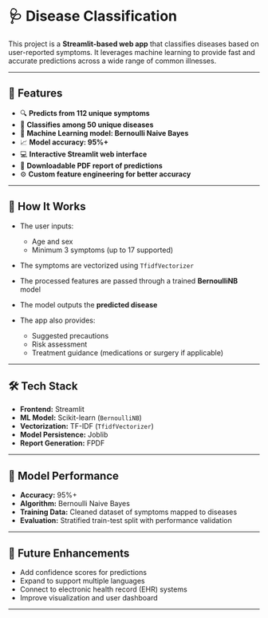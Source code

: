 # 🩺 Disease Classification 

This project is a **Streamlit-based web app** that classifies diseases based on user-reported symptoms. It leverages machine learning to provide fast and accurate predictions across a wide range of common illnesses.

---

## 🚀 Features

* 🔍 **Predicts from 112 unique symptoms**
* 🧠 **Classifies among 50 unique diseases**
* 🤖 **Machine Learning model: Bernoulli Naive Bayes**
* 📈 **Model accuracy: 95%+**
* 💻 **Interactive Streamlit web interface**
* 🧾 **Downloadable PDF report of predictions**
* ⚙️ **Custom feature engineering for better accuracy**

---

## 🧠 How It Works

* The user inputs:

  * Age and sex
  * Minimum 3 symptoms (up to 17 supported)
* The symptoms are vectorized using `TfidfVectorizer`
* The processed features are passed through a trained **BernoulliNB** model
* The model outputs the **predicted disease**
* The app also provides:

  * Suggested precautions
  * Risk assessment
  * Treatment guidance (medications or surgery if applicable)

---

## 🛠 Tech Stack

* **Frontend:** Streamlit
* **ML Model:** Scikit-learn (`BernoulliNB`)
* **Vectorization:** TF-IDF (`TfidfVectorizer`)
* **Model Persistence:** Joblib
* **Report Generation:** FPDF

---

## 🧬 Model Performance

* **Accuracy:** 95%+
* **Algorithm:** Bernoulli Naive Bayes
* **Training Data:** Cleaned dataset of symptoms mapped to diseases
* **Evaluation:** Stratified train-test split with performance validation

---

## 🧠 Future Enhancements

* Add confidence scores for predictions
* Expand to support multiple languages
* Connect to electronic health record (EHR) systems
* Improve visualization and user dashboard

---

